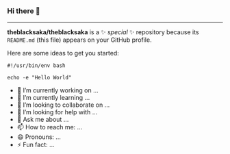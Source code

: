 ### Hi there 👋
---
**theblacksaka/theblacksaka** is a ✨ _special_ ✨ repository because its `README.md` (this file) appears on your GitHub profile.

Here are some ideas to get you started:

```
#!/usr/bin/env bash

echo -e "Hello World"
```

- 🔭 I’m currently working on ...
- 🌱 I’m currently learning ...
- 👯 I’m looking to collaborate on ...
- 🤔 I’m looking for help with ...
- 💬 Ask me about ...
- 📫 How to reach me: ...
- 😄 Pronouns: ...
- ⚡ Fun fact: ...